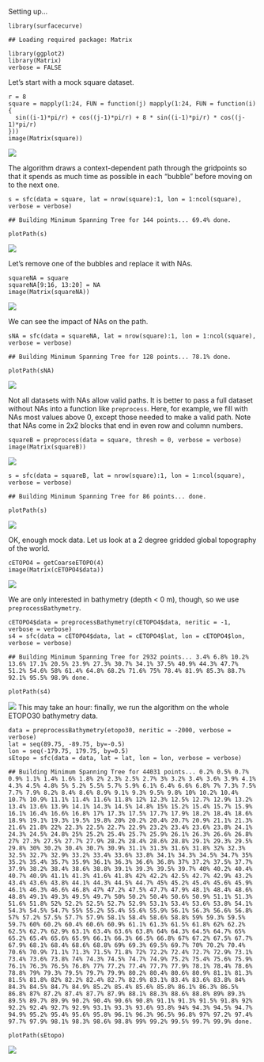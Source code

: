 Setting up…

    library(surfacecurve)

    ## Loading required package: Matrix

    library(ggplot2)
    library(Matrix)
    verbose = FALSE

Let’s start with a mock square dataset.

    r = 8
    square = mapply(1:24, FUN = function(j) mapply(1:24, FUN = function(i) {
      sin((i-1)*pi/r) + cos((j-1)*pi/r) + 8 * sin((i-1)*pi/r) * cos((j-1)*pi/r)
    }))
    image(Matrix(square))

![](README_files/figure-markdown_strict/unnamed-chunk-2-1.png)

The algorithm draws a context-dependent path through the gridpoints so
that it spends as much time as possible in each “bubble” before moving
on to the next one.

    s = sfc(data = square, lat = nrow(square):1, lon = 1:ncol(square), verbose = verbose)

    ## Building Minimum Spanning Tree for 144 points... 69.4% done.

    plotPath(s)

![](README_files/figure-markdown_strict/unnamed-chunk-3-1.png)

Let’s remove one of the bubbles and replace it with NAs.

    squareNA = square
    squareNA[9:16, 13:20] = NA
    image(Matrix(squareNA))

![](README_files/figure-markdown_strict/unnamed-chunk-4-1.png)

We can see the impact of NAs on the path.

    sNA = sfc(data = squareNA, lat = nrow(square):1, lon = 1:ncol(square), verbose = verbose)

    ## Building Minimum Spanning Tree for 128 points... 78.1% done.

    plotPath(sNA)

![](README_files/figure-markdown_strict/unnamed-chunk-5-1.png)

Not all datasets with NAs allow valid paths. It is better to pass a full
dataset without NAs into a function like `preprocess`. Here, for
example, we fill with NAs most values above 0, except those needed to
make a valid path. Note that NAs come in 2x2 blocks that end in even row
and column numbers.

    squareB = preprocess(data = square, thresh = 0, verbose = verbose)
    image(Matrix(squareB))

![](README_files/figure-markdown_strict/unnamed-chunk-6-1.png)

    s = sfc(data = squareB, lat = nrow(square):1, lon = 1:ncol(square), verbose = verbose)

    ## Building Minimum Spanning Tree for 86 points... done.

    plotPath(s)

![](README_files/figure-markdown_strict/unnamed-chunk-7-1.png)

OK, enough mock data. Let us look at a 2 degree gridded global
topography of the world.

    cETOPO4 = getCoarseETOPO(4)
    image(Matrix(cETOPO4$data))

![](README_files/figure-markdown_strict/unnamed-chunk-8-1.png)

We are only interested in bathymetry (depth &lt; 0 m), though, so we use
`preprocessBathymetry`.

    cETOPO4$data = preprocessBathymetry(cETOPO4$data, neritic = -1, verbose = verbose)
    s4 = sfc(data = cETOPO4$data, lat = cETOPO4$lat, lon = cETOPO4$lon, verbose = verbose)

    ## Building Minimum Spanning Tree for 2932 points... 3.4% 6.8% 10.2% 13.6% 17.1% 20.5% 23.9% 27.3% 30.7% 34.1% 37.5% 40.9% 44.3% 47.7% 51.2% 54.6% 58% 61.4% 64.8% 68.2% 71.6% 75% 78.4% 81.9% 85.3% 88.7% 92.1% 95.5% 98.9% done.

    plotPath(s4)

![](README_files/figure-markdown_strict/unnamed-chunk-9-1.png) This may
take an hour: finally, we run the algorithm on the whole ETOPO30
bathymetry data.

    data = preprocessBathymetry(etopo30, neritic = -2000, verbose = verbose)
    lat = seq(89.75, -89.75, by=-0.5)
    lon = seq(-179.75, 179.75, by=0.5)
    sEtopo = sfc(data = data, lat = lat, lon = lon, verbose = verbose)

    ## Building Minimum Spanning Tree for 44031 points... 0.2% 0.5% 0.7% 0.9% 1.1% 1.4% 1.6% 1.8% 2% 2.3% 2.5% 2.7% 3% 3.2% 3.4% 3.6% 3.9% 4.1% 4.3% 4.5% 4.8% 5% 5.2% 5.5% 5.7% 5.9% 6.1% 6.4% 6.6% 6.8% 7% 7.3% 7.5% 7.7% 7.9% 8.2% 8.4% 8.6% 8.9% 9.1% 9.3% 9.5% 9.8% 10% 10.2% 10.4% 10.7% 10.9% 11.1% 11.4% 11.6% 11.8% 12% 12.3% 12.5% 12.7% 12.9% 13.2% 13.4% 13.6% 13.9% 14.1% 14.3% 14.5% 14.8% 15% 15.2% 15.4% 15.7% 15.9% 16.1% 16.4% 16.6% 16.8% 17% 17.3% 17.5% 17.7% 17.9% 18.2% 18.4% 18.6% 18.9% 19.1% 19.3% 19.5% 19.8% 20% 20.2% 20.4% 20.7% 20.9% 21.1% 21.3% 21.6% 21.8% 22% 22.3% 22.5% 22.7% 22.9% 23.2% 23.4% 23.6% 23.8% 24.1% 24.3% 24.5% 24.8% 25% 25.2% 25.4% 25.7% 25.9% 26.1% 26.3% 26.6% 26.8% 27% 27.3% 27.5% 27.7% 27.9% 28.2% 28.4% 28.6% 28.8% 29.1% 29.3% 29.5% 29.8% 30% 30.2% 30.4% 30.7% 30.9% 31.1% 31.3% 31.6% 31.8% 32% 32.3% 32.5% 32.7% 32.9% 33.2% 33.4% 33.6% 33.8% 34.1% 34.3% 34.5% 34.7% 35% 35.2% 35.4% 35.7% 35.9% 36.1% 36.3% 36.6% 36.8% 37% 37.2% 37.5% 37.7% 37.9% 38.2% 38.4% 38.6% 38.8% 39.1% 39.3% 39.5% 39.7% 40% 40.2% 40.4% 40.7% 40.9% 41.1% 41.3% 41.6% 41.8% 42% 42.2% 42.5% 42.7% 42.9% 43.2% 43.4% 43.6% 43.8% 44.1% 44.3% 44.5% 44.7% 45% 45.2% 45.4% 45.6% 45.9% 46.1% 46.3% 46.6% 46.8% 47% 47.2% 47.5% 47.7% 47.9% 48.1% 48.4% 48.6% 48.8% 49.1% 49.3% 49.5% 49.7% 50% 50.2% 50.4% 50.6% 50.9% 51.1% 51.3% 51.6% 51.8% 52% 52.2% 52.5% 52.7% 52.9% 53.1% 53.4% 53.6% 53.8% 54.1% 54.3% 54.5% 54.7% 55% 55.2% 55.4% 55.6% 55.9% 56.1% 56.3% 56.6% 56.8% 57% 57.2% 57.5% 57.7% 57.9% 58.1% 58.4% 58.6% 58.8% 59% 59.3% 59.5% 59.7% 60% 60.2% 60.4% 60.6% 60.9% 61.1% 61.3% 61.5% 61.8% 62% 62.2% 62.5% 62.7% 62.9% 63.1% 63.4% 63.6% 63.8% 64% 64.3% 64.5% 64.7% 65% 65.2% 65.4% 65.6% 65.9% 66.1% 66.3% 66.5% 66.8% 67% 67.2% 67.5% 67.7% 67.9% 68.1% 68.4% 68.6% 68.8% 69% 69.3% 69.5% 69.7% 70% 70.2% 70.4% 70.6% 70.9% 71.1% 71.3% 71.5% 71.8% 72% 72.2% 72.4% 72.7% 72.9% 73.1% 73.4% 73.6% 73.8% 74% 74.3% 74.5% 74.7% 74.9% 75.2% 75.4% 75.6% 75.9% 76.1% 76.3% 76.5% 76.8% 77% 77.2% 77.4% 77.7% 77.9% 78.1% 78.4% 78.6% 78.8% 79% 79.3% 79.5% 79.7% 79.9% 80.2% 80.4% 80.6% 80.9% 81.1% 81.3% 81.5% 81.8% 82% 82.2% 82.4% 82.7% 82.9% 83.1% 83.4% 83.6% 83.8% 84% 84.3% 84.5% 84.7% 84.9% 85.2% 85.4% 85.6% 85.8% 86.1% 86.3% 86.5% 86.8% 87% 87.2% 87.4% 87.7% 87.9% 88.1% 88.3% 88.6% 88.8% 89% 89.3% 89.5% 89.7% 89.9% 90.2% 90.4% 90.6% 90.8% 91.1% 91.3% 91.5% 91.8% 92% 92.2% 92.4% 92.7% 92.9% 93.1% 93.3% 93.6% 93.8% 94% 94.3% 94.5% 94.7% 94.9% 95.2% 95.4% 95.6% 95.8% 96.1% 96.3% 96.5% 96.8% 97% 97.2% 97.4% 97.7% 97.9% 98.1% 98.3% 98.6% 98.8% 99% 99.2% 99.5% 99.7% 99.9% done.

    plotPath(sEtopo)

![](README_files/figure-markdown_strict/unnamed-chunk-10-1.png)
